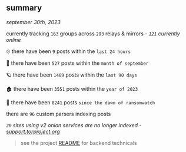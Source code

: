 
## summary
_september 30th, 2023_

currently tracking `163` groups across `293` relays & mirrors - _`121` currently online_

⏲ there have been `9` posts within the `last 24 hours`

🦈 there have been `527` posts within the `month of september`

🪐 there have been `1489` posts within the `last 90 days`

🏚 there have been `3551` posts within the `year of 2023`

🦕 there have been `8241` posts `since the dawn of ransomwatch`

there are `96` custom parsers indexing posts

_`20` sites using v2 onion services are no longer indexed - [support.torproject.org](https://support.torproject.org/onionservices/v2-deprecation/)_

> see the project [README](https://github.com/joshhighet/ransomwatch#ransomwatch--) for backend technicals
